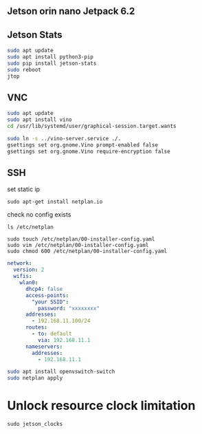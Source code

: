## Jetson orin nano Jetpack 6.2

## Jetson Stats
```sh
sudo apt update
sudo apt install python3-pip
sudo pip install jetson-stats
sudo reboot
jtop
```

## VNC
```sh
sudo apt update
sudo apt install vino
cd /usr/lib/systemd/user/graphical-session.target.wants
```
```sh
sudo ln -s ../vino-server.service ./.
gsettings set org.gnome.Vino prompt-enabled false
gsettings set org.gnome.Vino require-encryption false
```
## SSH
set static ip
```
sudo apt-get install netplan.io
```
check no config exists
```
ls /etc/netplan
```

```
sudo touch /etc/netplan/00-installer-config.yaml
sudo vim /etc/netplan/00-installer-config.yaml
sudo chmod 600 /etc/netplan/00-installer-config.yaml
```

```yaml
network:
  version: 2
  wifis:
    wlan0:
      dhcp4: false
      access-points:
        "your SSID":
          password: "xxxxxxxx"
      addresses: 
        - 192.168.11.100/24
      routes:
        - to: default
          via: 192.168.11.1
      nameservers:
        addresses: 
          - 192.168.11.1
```

```sh
sudo apt install openvswitch-switch
sudo netplan apply
```

# Unlock resource clock limitation
```
sudo jetson_clocks
```